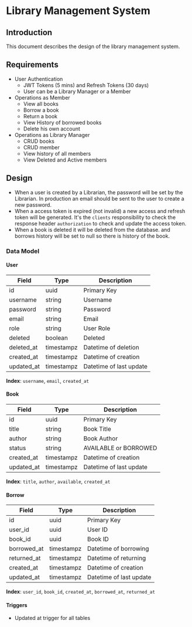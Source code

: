 # Library Management System

## Introduction

This document describes the design of the library management system.

## Requirements

-   User Authentication
    -   JWT Tokens (5 mins) and Refresh Tokens (30 days)
    -   User can be a Library Manager or a Member
-   Operations as Member
    -   View all books
    -   Borrow a book
    -   Return a book
    -   View History of borrowed books
    -   Delete his own account
-   Operations as Library Manager
    -   CRUD books
    -   CRUD member
    -   View history of all members
    -   View Deleted and Active members

## Design

-   When a user is created by a Librarian, the password will be set by the Librarian.
    In production an email should be sent to the user to create a new password.
-   When a access token is expired (not invalid) a new access and refresh token will be generated.
    It's the `clients` responsibility to check the response header `authorization`
    to check and update the access token.
-   When a book is deleted it will be deleted from the database. and borrows history will be
    set to null so there is history of the book.

### Data Model

#### User

| Field      | Type       | Description             |
| ---------- | ---------- | ----------------------- |
| id         | uuid       | Primary Key             |
| username   | string     | Username                |
| password   | string     | Password                |
| email      | string     | Email                   |
| role       | string     | User Role               |
| deleted    | boolean    | Deleted                 |
| deleted_at | timestampz | Datetime of deletion    |
| created_at | timestampz | Datetime of creation    |
| updated_at | timestampz | Datetime of last update |

**Index**: `username`, `email`, `created_at`

#### Book

| Field      | Type       | Description             |
| ---------- | ---------- | ----------------------- |
| id         | uuid       | Primary Key             |
| title      | string     | Book Title              |
| author     | string     | Book Author             |
| status     | string     | AVAILABLE or BORROWED   |
| created_at | timestampz | Datetime of creation    |
| updated_at | timestampz | Datetime of last update |

**Index**: `title`, `author`, `available`, `created_at`

#### Borrow

| Field       | Type       | Description             |
| ----------- | ---------- | ----------------------- |
| id          | uuid       | Primary Key             |
| user_id     | uuid       | User ID                 |
| book_id     | uuid       | Book ID                 |
| borrowed_at | timestampz | Datetime of borrowing   |
| returned_at | timestampz | Datetime of returning   |
| created_at  | timestampz | Datetime of creation    |
| updated_at  | timestampz | Datetime of last update |

**Index**: `user_id`, `book_id`, `created_at`, `borrowed_at`, `returned_at`

#### Triggers

-   Updated at trigger for all tables
